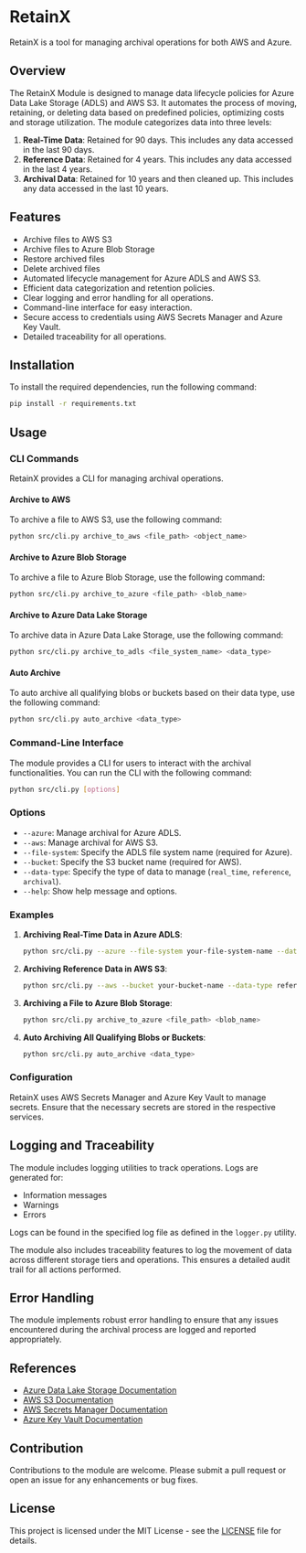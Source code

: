 # RetainX

RetainX is a tool for managing archival operations for both AWS and Azure.

## Overview
The RetainX Module is designed to manage data lifecycle policies for Azure Data Lake Storage (ADLS) and AWS S3. It automates the process of moving, retaining, or deleting data based on predefined policies, optimizing costs and storage utilization. The module categorizes data into three levels:

1. **Real-Time Data**: Retained for 90 days. This includes any data accessed in the last 90 days.
2. **Reference Data**: Retained for 4 years. This includes any data accessed in the last 4 years.
3. **Archival Data**: Retained for 10 years and then cleaned up. This includes any data accessed in the last 10 years.

## Features
- Archive files to AWS S3
- Archive files to Azure Blob Storage
- Restore archived files
- Delete archived files
- Automated lifecycle management for Azure ADLS and AWS S3.
- Efficient data categorization and retention policies.
- Clear logging and error handling for all operations.
- Command-line interface for easy interaction.
- Secure access to credentials using AWS Secrets Manager and Azure Key Vault.
- Detailed traceability for all operations.

## Installation
To install the required dependencies, run the following command:

```bash
pip install -r requirements.txt
```

## Usage

### CLI Commands

RetainX provides a CLI for managing archival operations.

#### Archive to AWS

To archive a file to AWS S3, use the following command:

```bash
python src/cli.py archive_to_aws <file_path> <object_name>
```

#### Archive to Azure Blob Storage

To archive a file to Azure Blob Storage, use the following command:

```bash
python src/cli.py archive_to_azure <file_path> <blob_name>
```

#### Archive to Azure Data Lake Storage

To archive data in Azure Data Lake Storage, use the following command:

```bash
python src/cli.py archive_to_adls <file_system_name> <data_type>
```

#### Auto Archive

To auto archive all qualifying blobs or buckets based on their data type, use the following command:

```bash
python src/cli.py auto_archive <data_type>
```

### Command-Line Interface
The module provides a CLI for users to interact with the archival functionalities. You can run the CLI with the following command:

```bash
python src/cli.py [options]
```

### Options
- `--azure`: Manage archival for Azure ADLS.
- `--aws`: Manage archival for AWS S3.
- `--file-system`: Specify the ADLS file system name (required for Azure).
- `--bucket`: Specify the S3 bucket name (required for AWS).
- `--data-type`: Specify the type of data to manage (`real_time`, `reference`, `archival`).
- `--help`: Show help message and options.

### Examples
1. **Archiving Real-Time Data in Azure ADLS**:
   ```bash
   python src/cli.py --azure --file-system your-file-system-name --data-type real_time
   ```

2. **Archiving Reference Data in AWS S3**:
   ```bash
   python src/cli.py --aws --bucket your-bucket-name --data-type reference
   ```

3. **Archiving a File to Azure Blob Storage**:
   ```bash
   python src/cli.py archive_to_azure <file_path> <blob_name>
   ```

4. **Auto Archiving All Qualifying Blobs or Buckets**:
   ```bash
   python src/cli.py auto_archive <data_type>
   ```

### Configuration

RetainX uses AWS Secrets Manager and Azure Key Vault to manage secrets. Ensure that the necessary secrets are stored in the respective services.

## Logging and Traceability
The module includes logging utilities to track operations. Logs are generated for:
- Information messages
- Warnings
- Errors

Logs can be found in the specified log file as defined in the `logger.py` utility.

The module also includes traceability features to log the movement of data across different storage tiers and operations. This ensures a detailed audit trail for all actions performed.

## Error Handling
The module implements robust error handling to ensure that any issues encountered during the archival process are logged and reported appropriately.

## References
- [Azure Data Lake Storage Documentation](https://docs.microsoft.com/en-us/azure/storage/blobs/data-lake-storage-introduction)
- [AWS S3 Documentation](https://docs.aws.amazon.com/s3/index.html)
- [AWS Secrets Manager Documentation](https://docs.aws.amazon.com/secretsmanager/index.html)
- [Azure Key Vault Documentation](https://docs.microsoft.com/en-us/azure/key-vault/)

## Contribution
Contributions to the module are welcome. Please submit a pull request or open an issue for any enhancements or bug fixes.

## License
This project is licensed under the MIT License - see the [LICENSE](LICENSE) file for details.